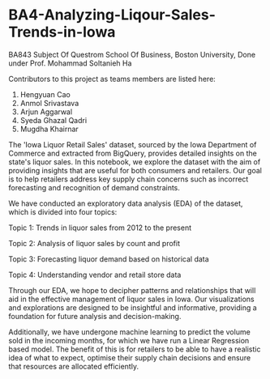 # BA4-Analyzing-Liqour-Sales-Trends-in-Iowa
BA843 Subject Of Questrom School Of Business, Boston University, Done under Prof. Mohammad Soltanieh Ha

Contributors to this project as teams members are listed here:

1. Hengyuan Cao
2. Anmol Srivastava
3. Arjun Aggarwal
4. Syeda Ghazal Qadri
5. Mugdha Khairnar


The 'Iowa Liquor Retail Sales' dataset, sourced by the Iowa Department of Commerce and extracted from BigQuery, provides detailed insights on the state's liquor sales. In this notebook, we explore the dataset with the aim of providing insights that are useful for both consumers and retailers. Our goal is to help retailers address key supply chain concerns such as incorrect forecasting and recognition of demand constraints.

We have conducted an exploratory data analysis (EDA) of the dataset, which is divided into four topics:

Topic 1: Trends in liquor sales from 2012 to the present

Topic 2: Analysis of liquor sales by count and profit

Topic 3: Forecasting liquor demand based on historical data

Topic 4: Understanding vendor and retail store data

Through our EDA, we hope to decipher patterns and relationships that will aid in the effective management of liquor sales in Iowa. Our visualizations and explorations are designed to be insightful and informative, providing a foundation for future analysis and decision-making.

Additionally, we have undergone machine learning to predict the volume sold in the incoming months, for which we have run a Linear Regression based model. The benefit of this is for retailers to be able to have a realistic idea of what to expect, optimise their supply chain decisions and ensure that resources are allocated efficiently.
